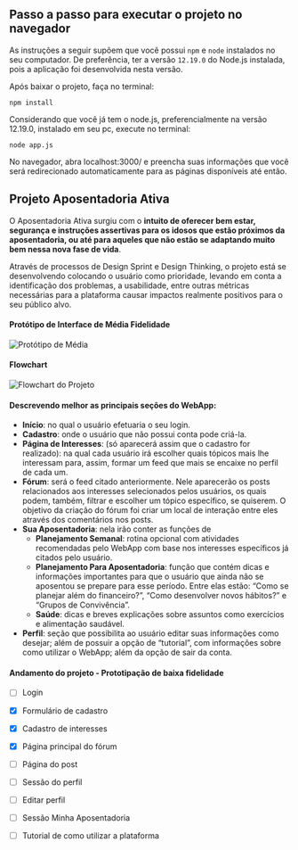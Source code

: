 ## Passo a passo para executar o projeto no navegador

As instruções a seguir supõem que você possui ```npm``` e ```node``` instalados no seu computador. De preferência, ter a versão ```12.19.0``` do Node.js instalada, pois a aplicação foi desenvolvida nesta versão.  

Após baixar o projeto, faça no terminal: 
```
npm install
```
Considerando que você já tem o node.js, preferencialmente na versão 12.19.0, instalado em seu pc, execute no terminal:
```
node app.js
```
No navegador, abra localhost:3000/ e preencha suas informações que você será redirecionado automaticamente para as páginas disponíveis até então.


## Projeto Aposentadoria Ativa

O Aposentadoria Ativa surgiu com o **intuito de oferecer bem estar, segurança e instruções assertivas para os idosos que estão próximos da aposentadoria, ou até para aqueles que não estão se adaptando muito bem nessa nova fase de vida**. 

Através de processos de Design Sprint e Design Thinking, o projeto está se desenvolvendo colocando o usuário como prioridade, levando em conta a identificação dos problemas, a usabilidade, entre outras métricas necessárias para a plataforma causar impactos realmente positivos para o seu público alvo.

#### Protótipo de Interface de Média Fidelidade
![Protótipo de Média](https://media.discordapp.net/attachments/745326837449621534/771374936140939274/Frame_1_2.png?width=767&height=458)

#### Flowchart
![Flowchart do Projeto](https://i.ibb.co/68mxZq2/Arquivos-SR2-1.png)

#### Descrevendo melhor as principais seções do WebApp: 
- **Início**: no qual o usuário efetuaria o seu login. 
- **Cadastro**:  onde o usuário que não possui conta pode criá-la.
- **Página de Interesses**: (só aparecerá assim que o cadastro for realizado): na qual cada usuário irá escolher quais tópicos mais lhe interessam para, assim, formar um feed que mais se encaixe no perfil de cada um.
- **Fórum**: será o feed citado anteriormente. Nele aparecerão os posts relacionados aos interesses selecionados pelos usuários, os quais podem, também, filtrar e escolher um tópico específico, se quiserem. O objetivo da criação do fórum foi criar um local de interação entre eles através dos comentários nos posts. 
- **Sua Aposentadoria**: nela irão conter as funções de
  - **Planejamento Semanal**: rotina opcional com atividades recomendadas pelo WebApp com base nos interesses específicos já citados pelo usuário.
  - **Planejamento Para Aposentadoria**: função que contém dicas e informações importantes para que o usuário que ainda não se aposentou se prepare para esse período. Entre elas estão: “Como se planejar além do financeiro?”, “Como desenvolver novos hábitos?” e “Grupos de Convivência”.
  - **Saúde**: dicas e breves explicações sobre assuntos como exercícios e alimentação saudável. 
- **Perfil**: seção que possibilita ao usuário editar suas informações como desejar; além de possuir a opção de “tutorial”, com informações sobre como utilizar o WebApp; além da opção de sair da conta.


#### Andamento do projeto - Prototipação de baixa fidelidade



- [ ] Login
- [x] Formulário de cadastro
- [x] Cadastro de interesses
- [x] Página principal do fórum
- [ ] Página do post
- [ ] Sessão do perfil
- [ ] Editar perfil
- [ ] Sessão Minha Aposentadoria
- [ ] Tutorial de como utilizar a plataforma

